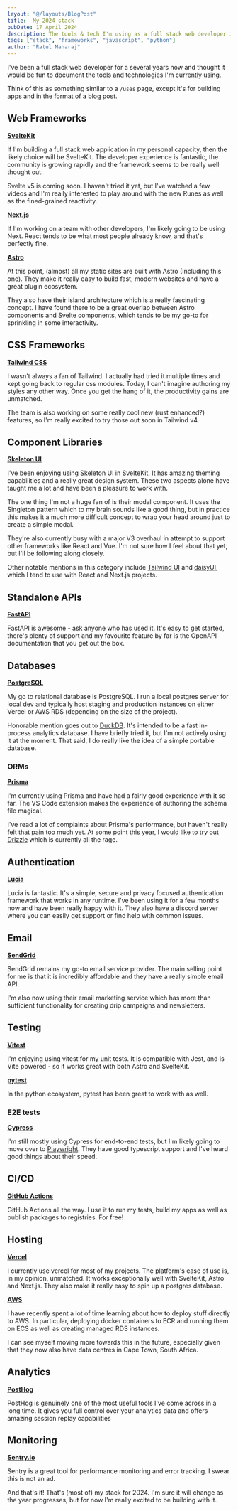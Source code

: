 ```yaml
---
layout: "@/layouts/BlogPost"
title:  My 2024 stack
pubDate: 17 April 2024
description: The tools & tech I'm using as a full stack web developer in 2024.
tags: ["stack", "frameworks", "javascript", "python"]
author: "Ratul Maharaj"
---
```


I've been a full stack web developer for a several years now and thought it would be fun to document the tools and technologies I'm currently using. 

Think of this as something similar to a `/uses` page, except it's for building apps and in the format of a blog post.

## Web Frameworks

**[SvelteKit](https://kit.svelte.dev/)**

If I'm building a full stack web application in my personal capacity, then the likely choice will be SvelteKit. The developer experience is fantastic, the community is growing rapidly and the framework seems to be really well thought out.

Svelte v5 is coming soon. I haven't tried it yet, but I've watched a few videos and I'm really interested to play around with the new Runes as well as the fined-grained reactivity.

**[Next.js](https://nextjs.org)**

If I'm working on a team with other developers, I'm likely going to be using Next. React tends to be what most people already know, and that's perfectly fine. 

**[Astro](https://astro.build)**

At this point, (almost) all my static sites are built with Astro (Including this one). They make it really easy to build fast, modern websites and have a great plugin ecosystem. 

They also have their island architecture which is a really fascinating concept. I have found there to be a great overlap between Astro components and Svelte components, which tends to be my go-to for sprinkling in some interactivity.

## CSS Frameworks

**[Tailwind CSS](https://tailwindcss.com/)**

I wasn't always a fan of Tailwind. I actually had tried it multiple times and kept going back to regular css modules. Today, I can't imagine authoring my styles any other way. Once you get the hang of it, the productivity gains are unmatched.

The team is also working on some really cool new (rust enhanced?) features, so I'm really excited to try those out soon in Tailwind v4.

## Component Libraries

**[Skeleton UI](https://www.skeleton.dev/)**

I've been enjoying using Skeleton UI in SvelteKit. It has amazing theming capabilities and a really great design system. These two aspects alone have taught me a lot and have been a pleasure to work with. 

The one thing I'm not a huge fan of is their modal component. It uses the Singleton pattern which to my brain sounds like a good thing, but in practice this makes it a much more difficult concept to wrap your head around just to create a simple modal.

They're also currently busy with a major V3 overhaul in attempt to support other frameworks like React and Vue. I'm not sure how I feel about that yet, but I'll be following along closely.

Other notable mentions in this category include [Tailwind UI](https://tailwindui.com/) and [daisyUI](https://daisyui.com/), which I tend to use with React and Next.js projects.

## Standalone APIs

**[FastAPI](https://fastapi.tiangolo.com/)**

FastAPI is awesome - ask anyone who has used it. It's easy to get started, there's plenty of support and my favourite feature by far is the OpenAPI documentation that you get out the box.

## Databases

**[PostgreSQL](https://www.postgresql.org/)**

My go to relational database is PostgreSQL. I run a local postgres server for local dev and typically host staging and production instances on either Vercel or AWS RDS (depending on the size of the project). 

Honorable mention goes out to [DuckDB](https://duckdb.org). It's intended to be a fast in-process analytics database. I have briefly tried it, but I'm not actively using it at the moment. That said, I do really like the idea of a simple portable database. 

### ORMs

**[Prisma](https://www.prisma.io/)**

I'm currently using Prisma and have had a fairly good experience with it so far. The VS Code extension makes the experience of authoring the schema file magical.

I've read a lot of complaints about Prisma's performance, but haven't really felt that pain too much yet. At some point this year, I would like to try out [Drizzle](https://orm.drizzle.team/) which is currently all the rage.

## Authentication

**[Lucia](https://lucia-auth.com/)**

Lucia is fantastic. It's a simple, secure and privacy focused authentication framework that works in any runtime. I've been using it for a few months now and have been really happy with it. They also have a discord server where you can easily get support or find help with common issues.

## Email

**[SendGrid](https://sendgrid.com/)**

SendGrid remains my go-to email service provider. The main selling point for me is that it is incredibly affordable and they have a really simple email API. 

I'm also now using their email marketing service which has more than sufficient functionality for creating drip campaigns and newsletters.

## Testing

**[Vitest](https://vitest.dev/)**

I'm enjoying using vitest for my unit tests. It is compatible with Jest, and is Vite powered - so it works great with both Astro and SvelteKit. 

**[pytest](https://docs.pytest.org)**

In the python ecosystem, pytest has been great to work with as well.

### E2E tests

**[Cypress](https://www.cypress.io/)**

I'm still mostly using Cypress for end-to-end tests, but I'm likely going to move over to [Playwright](https://playwright.dev). They have good typescript support and I've heard good things about their speed.

## CI/CD

**[GitHub Actions](https://github.com/features/actions)** 

GitHub Actions all the way. I use it to run my tests, build my apps as well as publish packages to registries. For free!

## Hosting

**[Vercel](https://vercel.com)**

I currently use vercel for most of my projects. The platform's ease of use is, in my opinion, unmatched. It works exceptionally well with SvelteKit, Astro and Next.js. They also make it really easy to spin up a postgres database.

**[AWS](https://aws.amazon.com/)**

I have recently spent a lot of time learning about how to deploy stuff directly to AWS. In particular, deploying docker containers to ECR and running them on ECS as well as creating managed RDS instances. 

I can see myself moving more towards this in the future, especially given that they now also have data centres in Cape Town, South Africa.

## Analytics

**[PostHog](https://posthog.com/)**

PostHog is genuinely one of the most useful tools I've come across in a long time. It gives you full control over your analytics data and offers amazing session replay capabilities

## Monitoring

**[Sentry.io](https://sentry.io/)**

Sentry is a great tool for performance monitoring and error tracking. I swear this is not an ad.


And that's it! That's (most of) my stack for 2024. I'm sure it will change as the year progresses, but for now I'm really excited to be building with it.